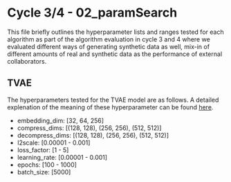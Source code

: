 # Cycle 3/4 - 02_paramSearch
This file briefly outlines the hyperparameter lists and ranges tested for each algorithm as part of the algorithm evaluation in cycle 3 and 4 where we evaluated different ways of generating synthetic data as well, mix-in of different amounts of real and synthetic data as the performance of external collaborators.

## TVAE
The hyperparameters tested for the TVAE model are as follows. A detailed explenation of the meaning of these hyperparameter can be found [here](https://docs.sdv.dev/sdv/single-table-data/modeling/synthesizers/tvaesynthesizer).
- embedding_dim: [32, 64, 256]
- compress_dims: [(128, 128), (256, 256), (512, 512)]
- decompress_dims: [(128, 128), (256, 256), (512, 512)]
- l2scale: [0.00001 - 0.001]
- loss_factor: [1 - 5]
- learning_rate: [0.00001 - 0.001]
- epochs: [100 - 1000]
- batch_size: [5000]